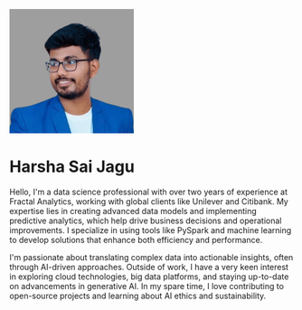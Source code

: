 ![Alt text](harshasaijagu-image.jpg)

# Harsha Sai Jagu

Hello, I'm a data science professional with over two years of experience at Fractal Analytics, working with global clients like Unilever and Citibank. My expertise lies in creating advanced data models and implementing predictive analytics, which help drive business decisions and operational improvements. I specialize in using tools like PySpark and machine learning to develop solutions that enhance both efficiency and performance.

I'm passionate about translating complex data into actionable insights, often through AI-driven approaches. Outside of work, I have a very keen interest in exploring cloud technologies, big data platforms, and staying up-to-date on advancements in generative AI. In my spare time, I love contributing to open-source projects and learning about AI ethics and sustainability.